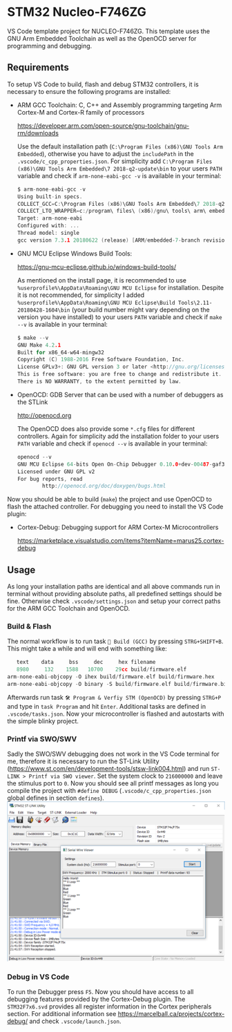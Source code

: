 # STM32 Nucleo-F746ZG

VS Code template project for NUCLEO-F746ZG. This template uses the GNU Arm Embedded Toolchain as well as the OpenOCD server for programming and debugging.

## Requirements

To setup VS Code to build, flash and debug STM32 controllers, it is necessary to ensure the following programs are installed:

* ARM GCC Toolchain: C, C++ and Assembly programming targeting Arm Cortex-M and Cortex-R family of processors

    https://developer.arm.com/open-source/gnu-toolchain/gnu-rm/downloads
    
    Use the default installation path (`C:\Program Files (x86)\GNU Tools Arm Embedded`), otherwise you have to adjust the `includePath` in the `.vscode/c_cpp_properties.json`. For simplicity add `C:\Program Files (x86)\GNU Tools Arm Embedded\7 2018-q2-update\bin` to your users `PATH` variable and check if `arm-none-eabi-gcc -v` is available in your terminal:

    ```c
    $ arm-none-eabi-gcc -v
    Using built-in specs.
    COLLECT_GCC=C:\Program Files (x86)\GNU Tools Arm Embedded\7 2018-q2-update\bin\arm-none-eabi-gcc.exe
    COLLECT_LTO_WRAPPER=c:/program\ files\ (x86)/gnu\ tools\ arm\ embedded/7\ 2018-q2-update/bin/../lib/gcc/arm-none-eabi/7.3.1/lto-wrapper.exe
    Target: arm-none-eabi
    Configured with: ...
    Thread model: single
    gcc version 7.3.1 20180622 (release) [ARM/embedded-7-branch revision 261907] (GNU Tools for Arm Embedded Processors 7-2018-q2-update)
    ```

* GNU MCU Eclipse Windows Build Tools: 

    https://gnu-mcu-eclipse.github.io/windows-build-tools/
    
    As mentioned on the install page, it is recommended to use `%userprofile%\AppData\Roaming\GNU MCU Eclipse` for installation. Despite it is not recommended, for simplicity I added `%userprofile%\AppData\Roaming\GNU MCU Eclipse\Build Tools\2.11-20180428-1604\bin` (your build number might vary depending on the version you have installed) to your users `PATH` variable and check if `make --v` is available in your terminal:

    ```c
    $ make --v
    GNU Make 4.2.1
    Built for x86_64-w64-mingw32
    Copyright (C) 1988-2016 Free Software Foundation, Inc.
    License GPLv3+: GNU GPL version 3 or later <http://gnu.org/licenses/gpl.html>
    This is free software: you are free to change and redistribute it.
    There is NO WARRANTY, to the extent permitted by law.
    ```

* OpenOCD: GDB Server that can be used with a number of debuggers as the STLink

    http://openocd.org

    The OpenOCD does also provide some `*.cfg` files for different controllers. Again for simplicity add the installation folder to your users `PATH` variable and check if `openocd --v` is available in your terminal:

    ```c
    openocd --v
    GNU MCU Eclipse 64-bits Open On-Chip Debugger 0.10.0+dev-00487-gaf359c18 (2018-05-12-19:30)
    Licensed under GNU GPL v2
    For bug reports, read
            http://openocd.org/doc/doxygen/bugs.html
    ```

Now you should be able to build (`make`) the project and use OpenOCD to flash the attached controller. For debugging you need to install the VS Code plugin:

* Cortex-Debug: Debugging support for ARM Cortex-M Microcontrollers

    https://marketplace.visualstudio.com/items?itemName=marus25.cortex-debug

## Usage

As long your installation paths are identical and all above commands run in terminal without providing absolute paths, all predefined settings should be fine. Otherwise check `.vscode/settings.json` and setup your correct paths for the ARM GCC Toolchain and OpenOCD.

### Build & Flash

The normal workflow is to run task `🔨 Build (GCC)` by pressing `STRG+SHIFT+B`. This might take a while and will end with something like:

```c
   text    data     bss     dec     hex filename
   8980     132    1588   10700    29cc build/firmware.elf
arm-none-eabi-objcopy -O ihex build/firmware.elf build/firmware.hex
arm-none-eabi-objcopy -O binary -S build/firmware.elf build/firmware.bin
```

Afterwards run task `🛠️ Program & Verfiy STM (OpenOCD)` by pressing `STRG+P` and type in `task Program` and hit `Enter`. Additional tasks are defined in `.vscode/tasks.json`. Now your microcontroller is flashed and autostarts with the simple blinky project.

### Printf via SWO/SWV

Sadly the SWO/SWV debugging does not work in the VS Code terminal for me, therefore it is necessary to run the ST-Link Utility (https://www.st.com/en/development-tools/stsw-link004.html) and run `ST-LINK > Printf via SWO viewer`. Set the system clock to `216000000` and leave the stimulus port to `0`. Now you should see all printf messages as long you compile the project with `#define DEBUG` (`.vscode/c_cpp_properties.json` global defines in section `defines`).
![Printf via SWO viewe](docs/images/STLink_debug.png)

### Debug in VS Code

To run the Debugger press `F5`. Now you should have access to all debugging features provided by the Cortex-Debug plugin. The `STM32F7x6.svd` provides all register information in the Cortex peripherals section. For additional information see https://marcelball.ca/projects/cortex-debug/ and check `.vscode/launch.json`.